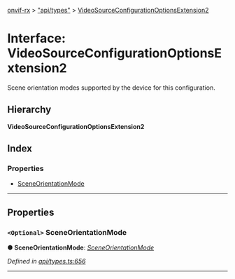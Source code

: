[onvif-rx](../README.md) > ["api/types"](../modules/_api_types_.md) > [VideoSourceConfigurationOptionsExtension2](../interfaces/_api_types_.videosourceconfigurationoptionsextension2.md)

# Interface: VideoSourceConfigurationOptionsExtension2

Scene orientation modes supported by the device for this configuration.

## Hierarchy

**VideoSourceConfigurationOptionsExtension2**

## Index

### Properties

* [SceneOrientationMode](_api_types_.videosourceconfigurationoptionsextension2.md#sceneorientationmode)

---

## Properties

<a id="sceneorientationmode"></a>

### `<Optional>` SceneOrientationMode

**● SceneOrientationMode**: *[SceneOrientationMode](_api_types_.videosourceconfigurationoptionsextension2.md#sceneorientationmode)*

*Defined in [api/types.ts:656](https://github.com/patrickmichalina/onvif-rx/blob/f117e44/src/api/types.ts#L656)*

___

